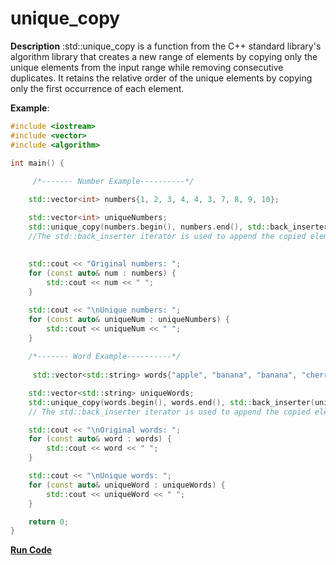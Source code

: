 # unique_copy

**Description** :std::unique_copy is a function from the C++ standard library's algorithm library that creates a new range of elements by copying only the unique elements from the input range while removing consecutive duplicates. It retains the relative order of the unique elements by copying only the first occurrence of each element.

**Example**:
```cpp
#include <iostream>
#include <vector>
#include <algorithm>

int main() {
    
     /*------- Number Example----------*/

    std::vector<int> numbers{1, 2, 3, 4, 4, 3, 7, 8, 9, 10};

    std::vector<int> uniqueNumbers;
    std::unique_copy(numbers.begin(), numbers.end(), std::back_inserter(uniqueNumbers));
    //The std::back_inserter iterator is used to append the copied elements to uniqueNumbers.
    
    
    std::cout << "Original numbers: ";
    for (const auto& num : numbers) {
        std::cout << num << " ";
    }

    std::cout << "\nUnique numbers: ";
    for (const auto& uniqueNum : uniqueNumbers) {
        std::cout << uniqueNum << " ";
    }
    
    /*------- Word Example----------*/
    
     std::vector<std::string> words{"apple", "banana", "banana", "cherry", "apple", "banana"};

    std::vector<std::string> uniqueWords;
    std::unique_copy(words.begin(), words.end(), std::back_inserter(uniqueWords));
    // The std::back_inserter iterator is used to append the copied elements to uniqueWords

    std::cout << "\nOriginal words: ";
    for (const auto& word : words) {
        std::cout << word << " ";
    }

    std::cout << "\nUnique words: ";
    for (const auto& uniqueWord : uniqueWords) {
        std::cout << uniqueWord << " ";
    }

    return 0;
}
```
**[Run Code](https://onecompiler.com/cpp/3za2p5k34)**